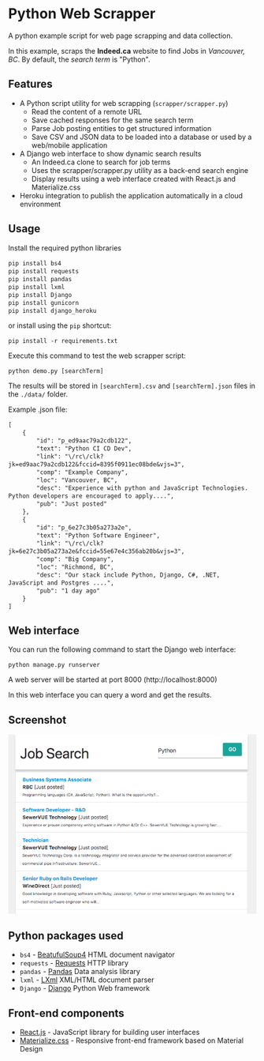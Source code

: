 # Python Web Scrapper

A python example script for web page scrapping and data collection.

In this example, scraps the **Indeed.ca** website to find Jobs in *Vancouver, BC*.
By default, the *search term* is "Python".

## Features

* A Python script utility for web scrapping (`scrapper/scrapper.py`)
  * Read the content of a remote URL 
  * Save cached responses for the same search term
  * Parse Job posting entities to get structured information
  * Save CSV and JSON data to be loaded into a database or used by a web/mobile application
* A Django web interface to show dynamic search results  
  * An Indeed.ca clone to search for job terms
  * Uses the scrapper/scrapper.py utility as a back-end search engine
  * Display results using a web interface created with React.js and Materialize.css
* Heroku integration to publish the application automatically in a cloud environment

## Usage

Install the required python libraries

```
pip install bs4
pip install requests
pip install pandas
pip install lxml
pip install Django
pip install gunicorn
pip install django_heroku
```

or install using the `pip` shortcut:

```
pip install -r requirements.txt
```

Execute this command to test the web scrapper script: 

```
python demo.py [searchTerm]
```

The results will be stored in `[searchTerm].csv` and `[searchTerm].json` files in the `./data/` folder.


Example .json file:

```
[
    {
        "id": "p_ed9aac79a2cdb122",
        "text": "Python CI CD Dev",
        "link": "\/rc\/clk?jk=ed9aac79a2cdb122&fccid=8395f0911ec08bde&vjs=3",
        "comp": "Example Company",
        "loc": "Vancouver, BC",
        "desc": "Experience with python and JavaScript Technologies. Python developers are encouraged to apply....",
        "pub": "Just posted"
    },
    {
        "id": "p_6e27c3b05a273a2e",
        "text": "Python Software Engineer",
        "link": "\/rc\/clk?jk=6e27c3b05a273a2e&fccid=55e67e4c356ab20b&vjs=3",
        "comp": "Big Company",
        "loc": "Richmond, BC",
        "desc": "Our stack include Python, Django, C#, .NET, JavaScript and Postgres ....",
        "pub": "1 day ago"
    }
]
```

## Web interface

You can run the following command to start the Django web interface:

```
python manage.py runserver
```

A web server will be started at port 8000 (http://localhost:8000)

In this web interface you can query a word and get the results.

## Screenshot

![](screenshots/python-webscrapper.png)


## Python packages used

* `bs4` - [BeatufulSoup4](https://www.crummy.com/software/BeautifulSoup/) HTML document navigator 
* `requests` - [Requests](http://docs.python-requests.org/en/master/) HTTP library
* `pandas` - [Pandas](https://pandas.pydata.org/) Data analysis library
* `lxml` - [LXml](https://lxml.de/) XML/HTML document parser
* `Django` - [Django](https://docs.djangoproject.com/) Python Web framework


## Front-end components

* [React.js](https://reactjs.org/) - JavaScript library for building user interfaces
* [Materialize.css](https://materializecss.com) - Responsive front-end framework based on Material Design




#
